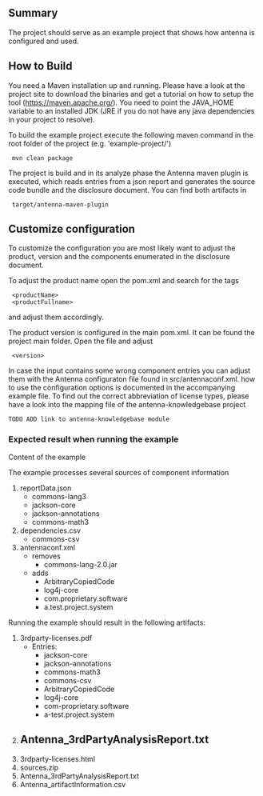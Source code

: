 ## Summary
The project should serve as an example project that shows how antenna is configured and used.

## How to Build 

You need a Maven installation up and running. Please have a look at the project site to download the binaries and 
get a tutorial on how to setup the tool (<https://maven.apache.org/>). You need to point the JAVA_HOME variable to an installed
JDK (JRE if you do not have any java dependencies in your project to resolve).

To build the example project execute the following maven command in the root folder of the project (e.g. 'example-project/')

     mvn clean package
     
The project is build and in its analyze phase the Antenna maven plugin is executed, which reads entries from a json report and generates the source code bundle and the disclosure document. You can find both artifacts in 

     target/antenna-maven-plugin
     
## Customize configuration
To customize the configuration you are most likely want to adjust the product, version and the components enumerated in the disclosure document. 

To adjust the product name open the pom.xml and search for the tags
     
     <productName>
     <productFullname>
 
and adjust them accordingly.

The product version is configured in the main pom.xml. It can be found the project main folder. Open the file and adjust
     
     <version>

In case the input contains some wrong component entries you can adjust them with the Antenna configuraton file found in src/antennaconf.xml. how to use the configuration options
is documented in the accompanying example file. To find out the correct abbreviation of license types, please have a look
into the mapping file of the antenna-knowledgebase project

    TODO ADD link to antenna-knowledgebase module
    
### Expected result when running the example

Content of the example

The example processes several sources of component information
1. reportData.json
    - commons-lang3
    - jackson-core
    - jackson-annotations
    - commons-math3
2. dependencies.csv
    - commons-csv
3. antennaconf.xml
    - removes 
      - commons-lang-2.0.jar
    - adds
      - ArbitraryCopiedCode
      - log4j-core
      - com.proprietary.software
      - a.test.project.system

Running the example should result in the following artifacts:

1. 3rdparty-licenses.pdf
    - Entries:
      - jackson-core
      - jackson-annotations
      - commons-math3
      - commons-csv
      - ArbitraryCopiedCode
      - log4j-core
      - com-proprietary.software
      - a-test.project.system 
2. Antenna_3rdPartyAnalysisReport.txt
   - 
3. 3rdparty-licenses.html 
4. sources.zip
5. Antenna_3rdPartyAnalysisReport.txt
6. Antenna_artifactInformation.csv
